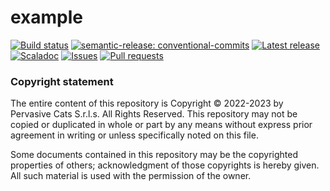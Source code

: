 # example

[![Build status](https://github.com/pervasive-cats/example/actions/workflows/release.yml/badge.svg)](https://github.com/pervasive-cats/example/actions/workflows/release.yml)
[![semantic-release: conventional-commits](https://img.shields.io/badge/semantic--release-conventional_commits-e10098?logo=semantic-release)](https://github.com/semantic-release/semantic-release)
[![Latest release](https://img.shields.io/github/v/release/pervasive-cats/example?sort=semver)](https://github.com/pervasive-cats/example/releases/latest/)
[![Scaladoc](https://img.shields.io/github/v/release/pervasive-cats/toys-store-bc-template?label=scaladoc&sort=semver)](https://pervasive-cats.github.io/1.0.0-beta.6/io/github/pervasivecats)
[![Issues](https://img.shields.io/github/issues/pervasive-cats/example)](https://github.com/pervasive-cats/example/issues)
[![Pull requests](https://img.shields.io/github/issues-pr/pervasive-cats/example)](https://github.com/pervasive-cats/example/pulls)
<!-- Codecov badge -->
<!-- Sonarcloud badges -->

### Copyright statement

The entire content of this repository is Copyright © 2022-2023 by Pervasive Cats S.r.l.s. All Rights Reserved. This repository may
not be copied or duplicated in whole or part by any means without express prior agreement in writing or unless specifically noted
on this file. 

Some documents contained in this repository may be the copyrighted properties of others; acknowledgment of those copyrights is 
hereby given. All such material is used with the permission of the owner.
